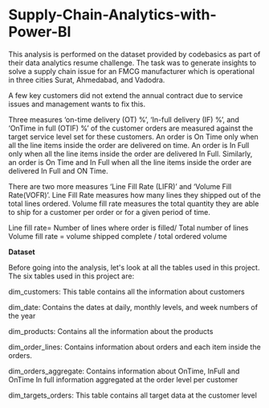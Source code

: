 # Supply-Chain-Analytics-with-Power-BI
This analysis is performed on the dataset provided by codebasics as part of their data analytics resume challenge. The task was to generate insights to solve a supply chain issue for an FMCG manufacturer which is operational in three cities Surat, Ahmedabad, and Vadodra.

A few key customers did not extend the annual contract due to service issues and management wants to fix this.

Three measures ‘on-time delivery (OT) %’, ‘In-full delivery (IF) %’, and ‘OnTime in full (OTIF) %’ of the customer orders are measured against the target service level set for these customers. An order is On Time only when all the line items inside the order are delivered on time. An order is In Full only when all the line items inside the order are delivered In Full. Similarly, an order is On Time and In Full when all the line items inside the order are delivered In Full and ON Time.

There are two more measures ‘Line Fill Rate (LIFR)’ and ‘Volume Fill Rate(VOFR)’. Line Fill Rate measures how many lines they shipped out of the total lines ordered. Volume fill rate measures the total quantity they are able to ship for a customer per order or for a given period of time.

Line fill rate= Number of lines where order is filled/ Total number of lines
Volume fill rate = volume shipped complete / total ordered volume


**Dataset**

Before going into the analysis, let's look at all the tables used in this project. The six tables used in this project are:

dim_customers: This table contains all the information about customers

dim_date: Contains the dates at daily, monthly levels, and week numbers of the year

dim_products: Contains all the information about the products

dim_order_lines: Contains information about orders and each item inside the orders.

dim_orders_aggregate: Contains information about OnTime, InFull and OnTime In full information aggregated at the order level per customer

dim_targets_orders: This table contains all target data at the customer level
